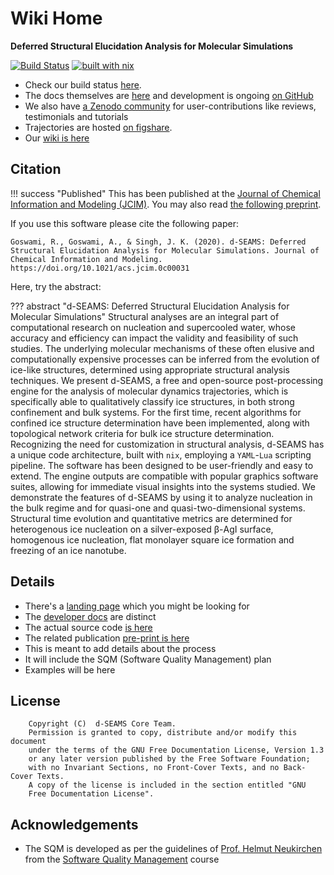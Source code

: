 # Wiki Home

**Deferred Structural Elucidation Analysis for Molecular Simulations**

[![Build Status](https://travis-ci.org/d-SEAMS/seams-core.svg?branch=master)](https://travis-ci.org/d-SEAMS/seams-core)
[![built with nix](https://builtwithnix.org/badge.svg)](https://builtwithnix.org)

- Check our build status [here](https://travis-ci.org/d-SEAMS/seams-core).
- The docs themselves are [here](https://docs.dseams.info) and development is
  ongoing [on GitHub](https://github.com/d-SEAMS/seams-core)
- We also have [a Zenodo community](https://zenodo.org/communities/d-seams/) for user-contributions like reviews, testimonials
  and tutorials
- Trajectories are hosted [on
  figshare](https://figshare.com/projects/d-SEAMS_Datasets/73545).
- Our [wiki is here](https://wiki.dseams.info)

## Citation

!!! success "Published"
     This has been published at the [Journal of Chemical Information and
     Modeling (JCIM)](https://doi.org/10.1021/acs.jcim.0c00031). You may also
     read [the following preprint](https://arxiv.org/abs/1909.09830).

If you use this software please cite the following paper:

    Goswami, R., Goswami, A., & Singh, J. K. (2020). d-SEAMS: Deferred Structural Elucidation Analysis for Molecular Simulations. Journal of Chemical Information and Modeling. https://doi.org/10.1021/acs.jcim.0c00031

Here, try the abstract:

??? abstract "d-SEAMS: Deferred Structural Elucidation Analysis for Molecular Simulations"
     Structural analyses are an integral part of computational research on nucleation and supercooled water, whose accuracy and efficiency can impact the validity and feasibility of such studies. The underlying molecular mechanisms of these often elusive and computationally expensive processes can be inferred from the evolution of ice-like structures, determined using appropriate structural analysis techniques. We present d-SEAMS, a free and open-source post-processing engine for the analysis of molecular dynamics trajectories, which is specifically able to qualitatively classify ice structures, in both strong confinement and bulk systems. For the first time, recent algorithms for confined ice structure determination have been implemented, along with topological network criteria for bulk ice structure determination. Recognizing the need for customization in structural analysis, d-SEAMS has a unique code architecture, built with `nix`, employing a `YAML`-`Lua` scripting pipeline. The software has been designed to be user-friendly and easy to extend. The engine outputs are compatible with popular graphics software suites, allowing for immediate visual insights into the systems studied. We demonstrate the features of d-SEAMS by using it to analyze nucleation in the bulk regime and for quasi-one and quasi-two-dimensional systems. Structural time evolution and quantitative metrics are determined for heterogenous ice nucleation on a silver-exposed β-AgI surface, homogenous ice nucleation, flat monolayer square ice formation and freezing of an ice nanotube. 

## Details

- There's a [landing page](https://dseams.info) which you might be looking for
- The [developer docs](https://docs.dseams.info) are distinct
- The actual source code [is here](https://github.com/d-SEAMS/seams-core)
- The related publication [pre-print is here](https://arxiv.org/abs/1909.09830)
- This is meant to add details about the process
- It will include the SQM (Software Quality Management) plan
- Examples will be here

## License

        Copyright (C)  d-SEAMS Core Team.
        Permission is granted to copy, distribute and/or modify this document
        under the terms of the GNU Free Documentation License, Version 1.3
        or any later version published by the Free Software Foundation;
        with no Invariant Sections, no Front-Cover Texts, and no Back-Cover Texts.
        A copy of the license is included in the section entitled "GNU
        Free Documentation License".

## Acknowledgements

- The SQM is developed as per the guidelines of [Prof. Helmut
  Neukirchen](https://uni.hi.is/helmut/) from the [Software Quality Management](https://ugla.hi.is/kennsluskra/index.php?tab=nam&chapter=namskeid&id=08732220210&merkja=Software+Quality+Management&kennsluar=2020) course
